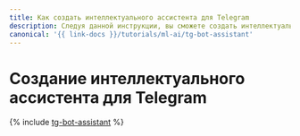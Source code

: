 ```yaml
---
title: Как создать интеллектуального ассистента для Telegram
description: Следуя данной инструкции, вы сможете создать интеллектуального ассистента для Telegram с помощью {{ ml-sdk-full-name }}.
canonical: '{{ link-docs }}/tutorials/ml-ai/tg-bot-assistant'
---
```


# Создание интеллектуального ассистента для Telegram

{% include [tg-bot-assistant](../../_tutorials/ml-ai/tg-bot-assistant.md) %}